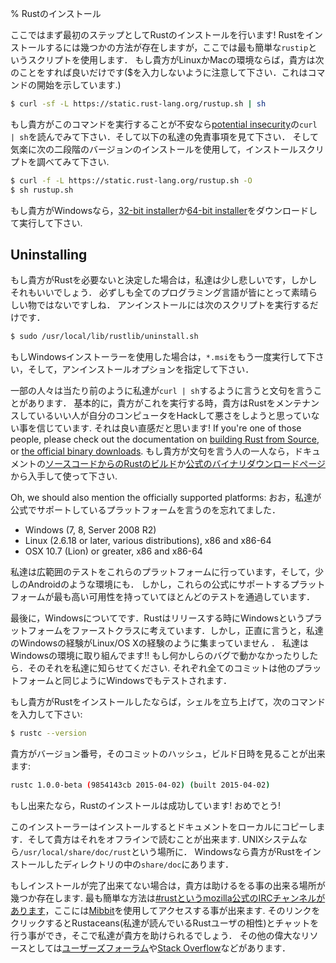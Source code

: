 % Rustのインストール

ここではまず最初のステップとしてRustのインストールを行います!
Rustをインストールするには幾つかの方法が存在しますが，ここでは最も簡単な`rustip`というスクリプトを使用します．
もし貴方がLinuxかMacの環境ならば，貴方は次のことをすれば良いだけです($を入力しないように注意して下さい．これはコマンドの開始を示しています.)

```bash
$ curl -sf -L https://static.rust-lang.org/rustup.sh | sh
```

もし貴方がこのコマンドを実行することが不安なら[potential insecurity][insecurity]の`curl
| sh`を読んでみて下さい．そして以下の私達の免責事項を見て下さい．
そして気楽に次の二段階のバージョンのインストールを使用して，インストールスクリプトを調べてみて下さい.

```bash
$ curl -f -L https://static.rust-lang.org/rustup.sh -O
$ sh rustup.sh
```

[insecurity]: http://curlpipesh.tumblr.com

もし貴方がWindowsなら，[32-bit installer][win32]か[64-bit installer][win64]をダウンロードして実行して下さい.

[win32]: https://static.rust-lang.org/dist/rust-1.0.0-beta-i686-pc-windows-gnu.msi
[win64]: https://static.rust-lang.org/dist/rust-1.0.0-beta-x86_64-pc-windows-gnu.msi

## Uninstalling

もし貴方がRustを必要ないと決定した場合は，私達は少し悲しいです，しかしそれもいいでしょう．
必ずしも全てのプログラミング言語が皆にとって素晴らしい物ではないですしね．
アンインストールには次のスクリプトを実行するだけです．

```bash
$ sudo /usr/local/lib/rustlib/uninstall.sh
```

もしWindowsインストーラーを使用した場合は，`*.msi`をもう一度実行して下さい，そして，アンインストールオプションを指定して下さい．

一部の人々は当たり前のように私達が`curl | sh`するように言うと文句を言うことがあります．
基本的に，貴方がこれを実行する時，貴方はRustをメンテナンスしているいい人が自分のコンピュータをHackして悪さをしようと思っていない事を信じています.
それは良い直感だと思います!
If you're one of those people, please check out the
documentation on [building Rust from Source][from source], or [the official
binary downloads][install page].
もし貴方が文句を言う人の一人なら，ドキュメントの[ソースコードからのRustのビルド][from source]か[公式のバイナリダウンロードページ][install page]から入手して使って下さい.

[from source]: https://github.com/rust-lang/rust#building-from-source
[install page]: http://www.rust-lang.org/install.html

Oh, we should also mention the officially supported platforms:
おお，私達が公式でサポートしているプラットフォームを言うのを忘れてました．

* Windows (7, 8, Server 2008 R2)
* Linux (2.6.18 or later, various distributions), x86 and x86-64
* OSX 10.7 (Lion) or greater, x86 and x86-64

私達は広範囲のテストをこれらのプラットフォームに行っています，そして，少しのAndroidのような環境にも．
しかし，これらの公式にサポートするプラットフォームが最も高い可用性を持っていてほとんどのテストを通過しています．

最後に，Windowsについてです．Rustはリリースする時にWindowsというプラットフォームをファーストクラスに考えています．しかし，正直に言うと，私達のWindowsの経験がLinux/OS Xの経験のように集まっていません ．
私達はWindowsの環境に取り組んでます!!
もし何かしらのバグで動かなかったりしたら．そのそれを私達に知らせてください.
それぞれ全てのコミットは他のプラットフォームと同じようにWindowsでもテストされます．

もし貴方がRustをインストールしたならば，シェルを立ち上げて，次のコマンドを入力して下さい:

```bash
$ rustc --version
```

貴方がバージョン番号，そのコミットのハッシュ，ビルド日時を見ることが出来ます:

```bash
rustc 1.0.0-beta (9854143cb 2015-04-02) (built 2015-04-02)
```

もし出来たなら，Rustのインストールは成功しています! おめでとう!

このインストーラーはインストールするとドキュメントをローカルにコピーします．そして貴方はそれをオフラインで読むことが出来ます.
UNIXシステムなら`/usr/local/share/doc/rust`という場所に．
Windowsなら貴方がRustをインストールしたディレクトリの中の`share/doc`にあります．

もしインストールが完了出来てない場合は，貴方は助けるをる事の出来る場所が幾つか存在します.
最も簡単な方法は[#rustというmozilla公式のIRCチャンネルがあります][irc]，ここには[Mibbit][mibbit]を使用してアクセスする事が出来ます.
そのリンクをクリックするとRustaceans(私達が読んでいるRustユーザの相性)とチャットを行う事ができ，そこで私達が貴方を助けられるでしょう．
その他の偉大なリソースとしては[ユーザーズフォーラム][users]や[Stack Overflow][stackoverflow]などがあります．


[irc]: irc://irc.mozilla.org/#rust
[mibbit]: http://chat.mibbit.com/?server=irc.mozilla.org&channel=%23rust
[users]: http://users.rust-lang.org/ 
[stackoverflow]: http://stackoverflow.com/questions/tagged/rust
